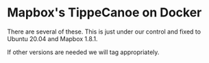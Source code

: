 # Mapbox's TippeCanoe on Docker

There are several of these. This is just under our control and fixed to Ubuntu 20.04 and Mapbox 1.8.1.

If other versions are needed we will tag appropriately.